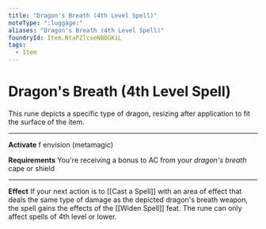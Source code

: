 ```yaml
---
title: "Dragon's Breath (4th Level Spell)"
noteType: ":luggage:"
aliases: "Dragon's Breath (4th Level Spell)"
foundryId: Item.NtaPZlcseNBOGKiL
tags:
  - Item
---
```


# Dragon's Breath (4th Level Spell)

This rune depicts a specific type of dragon, resizing after application to fit the surface of the item.

* * *

**Activate** f envision (metamagic)

**Requirements** You're receiving a bonus to AC from your _dragon's breath_ cape or shield

* * *

**Effect** If your next action is to [[Cast a Spell]] with an area of effect that deals the same type of damage as the depicted dragon's breath weapon, the spell gains the effects of the [[Widen Spell]] feat. The rune can only affect spells of 4th level or lower.
